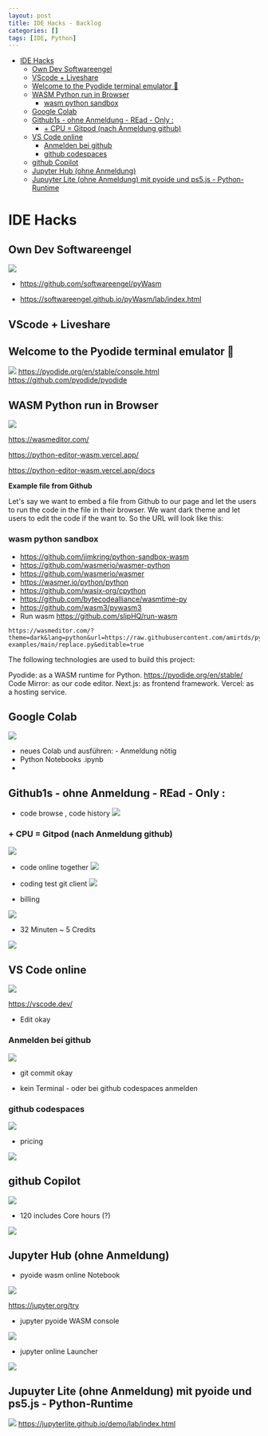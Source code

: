 ```yaml
---
layout: post
title: IDE Hacks - Backlog 
categories: []
tags: [IDE, Python]
--- 
```

- [IDE Hacks](#ide-hacks)
  - [Own Dev Softwareengel](#own-dev-softwareengel)
  - [VScode + Liveshare](#vscode--liveshare)
  - [Welcome to the Pyodide terminal emulator 🐍](#welcome-to-the-pyodide-terminal-emulator-)
  - [WASM Python run in Browser](#wasm-python-run-in-browser)
    - [wasm python  sandbox](#wasm-python--sandbox)
  - [Google Colab](#google-colab)
  - [Github1s - ohne Anmeldung - REad - Only :](#github1s---ohne-anmeldung---read---only-)
    - [+ CPU  = Gitpod (nach Anmeldung github)](#-cpu---gitpod-nach-anmeldung-github)
  - [VS Code online](#vs-code-online)
    - [Anmelden bei github](#anmelden-bei-github)
    - [github codespaces](#github-codespaces)
  - [github Copilot](#github-copilot)
  - [Jupyter Hub (ohne Anmeldung)](#jupyter-hub-ohne-anmeldung)
  - [Jupuyter Lite (ohne Anmeldung) mit pyoide und ps5.js - Python-Runtime](#jupuyter-lite-ohne-anmeldung-mit-pyoide-und-ps5js---python-runtime)

# IDE Hacks

## Own Dev Softwareengel 
![](../pics/20231207220500_jupyterLite-sse.png)

- <https://github.com/softwareengel/pyWasm>
  
- <https://softwareengel.github.io/pyWasm/lab/index.html>

##  VScode + Liveshare

## Welcome to the Pyodide terminal emulator 🐍
![](../pics/20231207214333_pyodide_webconsole.png)
<https://pyodide.org/en/stable/console.html>
<https://github.com/pyodide/pyodide>

## WASM Python run in Browser

![](../pics/20231207152803_wasmpython.png)

<https://wasmeditor.com/>

<https://python-editor-wasm.vercel.app/>

<https://python-editor-wasm.vercel.app/docs>

**Example file from Github**

Let's say we want to embed a file from Github to our page and let the users to run the code in the file in their browser. We want dark theme and let users to edit the code if the want to. So the URL will look like this:
### wasm python  sandbox 
- <https://github.com/jimkring/python-sandbox-wasm>
- <https://github.com/wasmerio/wasmer-python>
- <https://github.com/wasmerio/wasmer>
- <https://wasmer.io/python/python>
- <https://github.com/wasix-org/cpython>
- <https://github.com/bytecodealliance/wasmtime-py>
- <https://github.com/wasm3/pywasm3>
- Run wasm <https://github.com/slipHQ/run-wasm>
```
https://wasmeditor.com/?theme=dark&lang=python&url=https://raw.githubusercontent.com/amirtds/python-examples/main/replace.py&editable=true
```

The following technologies are used to build this project:

Pyodide: as a WASM runtime for Python. <https://pyodide.org/en/stable/>
Code Mirror: as our code editor.
Next.js: as frontend framework.
Vercel: as a hosting service.

## Google Colab 
![](../pics/20231207153623_googleColab.png)

- neues Colab und ausführen:  - Anmeldung nötig 
- Python Notebooks .ipynb
- 
## Github1s - ohne Anmeldung - REad - Only : 

- code browse , code history 
![](../picss/20231207160434_github1s.png)

### + CPU  = Gitpod (nach Anmeldung github)
![](../picss/20231207160723_gitpod_commection.png)

- code online together 
![](../pics/20231207160914_gitpod_ide_and_console.png)

- coding test git client 
![](../picss/20231207161135_coding_test_git_commit.png)
- billing 

![](../pics/20231207161450_gitpod_billing.png)

- 32 Minuten ~ 5 Credits 

![](../pics/20231207162332_gitpod_credits.png)

## VS Code online 

![](../pics/20231207155910_vscode_online.png)

<https://vscode.dev/>

- Edit okay 

### Anmelden bei github 

![](../pics/20231207162924.png)

- git commit okay

- kein Terminal - oder bei github codespaces anmelden 

### github codespaces 

![](../pics/20231207163133_github_codespaces.png)
- pricing 

![](../pics/20231207163515_copilot_pricing.png)

## github Copilot 

![](../s/20231207163408_githubCopilotPricing.png)

- 120 includes Core hours (?)


![](../pics/20231207163821_github_codespaces_pricing.png)


## Jupyter Hub (ohne Anmeldung)

- pyoide wasm online Notebook 

![](../pics/20231207165721_jupyter_pyodide.png)

<https://jupyter.org/try>

- jupyter pyoide WASM console 

![](../pics/20231207170113_jupyter_pyoide_console.png)

- jupyter online Launcher 

![](../pics/20231207170445_jupyter_launcher.png)


## Jupuyter Lite (ohne Anmeldung) mit pyoide und ps5.js - Python-Runtime 

![](../pics/20231207170829_jupyterlite_selection.png)
<https://jupyterlite.github.io/demo/lab/index.html>